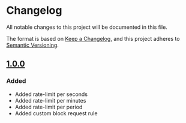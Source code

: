 # Changelog

All notable changes to this project will be documented in this file.

The format is based on [Keep a Changelog](https://keepachangelog.com/en/1.0.0/),
and this project adheres to [Semantic Versioning](https://semver.org/spec/v2.0.0.html).

## [1.0.0](https://github.com/JeffersonGibin/express-rate-limiter-core/releases/tag/v1.0.0)

### Added

- Added rate-limit per seconds
- Added rate-limit per minutes
- Added rate-limit per period
- Added custom block request rule
